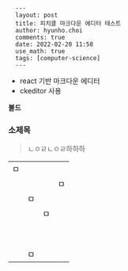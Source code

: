 
      ---
      layout: post
      title: 피치클 마크다운 에디터 테스트
      author: hyunho.choi
      comments: true
      date: 2022-02-20 11:58
      use_math: true
      tags: [computer-science]
      ---

      

*   react 기반 마크다운 에디터
*   ckeditor 사용

**볼드**

### 소제목

> ㄴㅇㄹㄴㅇㄹ하하하

<table><tbody><tr><td>ㅁ</td><td>&nbsp;</td><td>&nbsp;</td><td>&nbsp;</td></tr><tr><td>&nbsp;</td><td>&nbsp;</td><td>&nbsp;</td><td>ㅁ</td></tr><tr><td>&nbsp;</td><td>ㅁ</td><td>&nbsp;</td><td>&nbsp;</td></tr><tr><td>&nbsp;</td><td>&nbsp;</td><td>ㅁ</td><td>&nbsp;</td></tr><tr><td>&nbsp;</td><td>&nbsp;</td><td>&nbsp;</td><td>&nbsp;</td></tr><tr><td>&nbsp;</td><td>&nbsp;</td><td>&nbsp;</td><td>&nbsp;</td></tr><tr><td>&nbsp;</td><td>ㅁ</td><td>&nbsp;</td><td>&nbsp;</td></tr></tbody></table>
      
